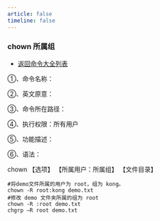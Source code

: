 ```yaml
---
article: false
timeline: false
---
```

### chown 所属组

- [返回命令大全列表](./command.md#文件管理)

①、命令名称：

②、英文原意：

③、命令所在路径：

④、执行权限：所有用户

⑤、功能描述：

⑥、语法：

chown 【选项】 【所属用户：所属组】 【文件目录】

```
#将demo文件所属的用户为 root，组为 kong。
chown -R root:kong demo.txt
#修改 demo 文件夹所属的组为 root
chown -R :root demo.txt
chgrp –R root demo.txt
```
